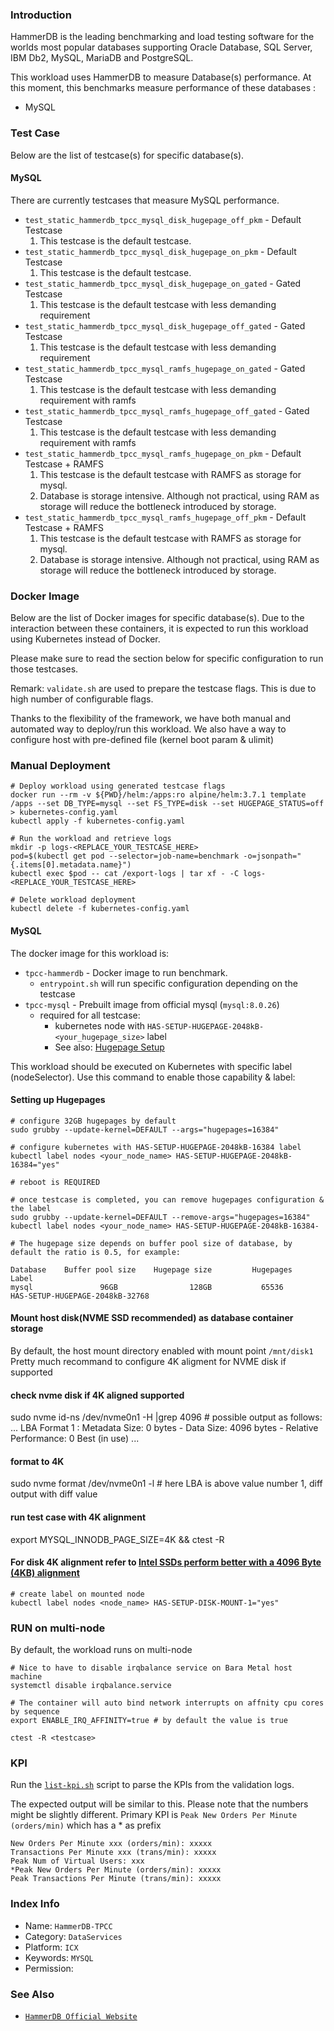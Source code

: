 ### Introduction

HammerDB is the leading benchmarking and load testing software for the worlds most popular databases supporting Oracle Database, SQL Server, IBM Db2, MySQL, MariaDB and PostgreSQL.

This workload uses HammerDB to measure Database(s) performance. At this moment, this benchmarks measure performance of these databases :

* MySQL


### Test Case
Below are the list of testcase(s) for specific database(s).

#### MySQL

There are currently testcases that measure MySQL performance.

* `test_static_hammerdb_tpcc_mysql_disk_hugepage_off_pkm` - Default Testcase
    1. This testcase is the default testcase.
* `test_static_hammerdb_tpcc_mysql_disk_hugepage_on_pkm` - Default Testcase
    1. This testcase is the default testcase.
* `test_static_hammerdb_tpcc_mysql_disk_hugepage_on_gated` - Gated Testcase
    1. This testcase is the default testcase with less demanding requirement
* `test_static_hammerdb_tpcc_mysql_disk_hugepage_off_gated` - Gated Testcase
    1. This testcase is the default testcase with less demanding requirement
* `test_static_hammerdb_tpcc_mysql_ramfs_hugepage_on_gated` - Gated Testcase
    1. This testcase is the default testcase with less demanding requirement with ramfs
* `test_static_hammerdb_tpcc_mysql_ramfs_hugepage_off_gated` - Gated Testcase
    1. This testcase is the default testcase with less demanding requirement with ramfs
* `test_static_hammerdb_tpcc_mysql_ramfs_hugepage_on_pkm` - Default Testcase + RAMFS
    1. This testcase is the default testcase with RAMFS as storage for mysql.
    2. Database is storage intensive. Although not practical, using RAM as storage will reduce the bottleneck introduced by storage.
* `test_static_hammerdb_tpcc_mysql_ramfs_hugepage_off_pkm` - Default Testcase + RAMFS
    1. This testcase is the default testcase with RAMFS as storage for mysql.
    2. Database is storage intensive. Although not practical, using RAM as storage will reduce the bottleneck introduced by storage.

### Docker Image

Below are the list of Docker images for specific database(s). Due to the interaction between these containers, it is expected to run this workload using Kubernetes instead of Docker.

Please make sure to read the section below for specific configuration to run those testcases.

Remark: `validate.sh` are used to prepare the testcase flags. This is due to high number of configurable flags.


Thanks to the flexibility of the framework, we have both manual and automated way to deploy/run this workload. We also have a way to configure host with pre-defined file (kernel boot param & ulimit)

### Manual Deployment

```
# Deploy workload using generated testcase flags
docker run --rm -v ${PWD}/helm:/apps:ro alpine/helm:3.7.1 template /apps --set DB_TYPE=mysql --set FS_TYPE=disk --set HUGEPAGE_STATUS=off > kubernetes-config.yaml
kubectl apply -f kubernetes-config.yaml

# Run the workload and retrieve logs
mkdir -p logs-<REPLACE_YOUR_TESTCASE_HERE>
pod=$(kubectl get pod --selector=job-name=benchmark -o=jsonpath="{.items[0].metadata.name}")
kubectl exec $pod -- cat /export-logs | tar xf - -C logs-<REPLACE_YOUR_TESTCASE_HERE>

# Delete workload deployment
kubectl delete -f kubernetes-config.yaml
```


#### MySQL
The docker image for this workload is:
* `tpcc-hammerdb` - Docker image to run benchmark.
    * `entrypoint.sh` will run specific configuration depending on the testcase
* `tpcc-mysql` - Prebuilt image from official mysql (`mysql:8.0.26`)
    * required for all testcase:
        * kubernetes node with `HAS-SETUP-HUGEPAGE-2048kB-<your_hugepage_size>` label
        * See also: [Hugepage Setup](../../doc/user-guide/preparing-infrastructure/setup-hugepage.md)

This workload should be executed on Kubernetes with specific label (nodeSelector).
Use this command to enable those capability & label:

#### Setting up Hugepages
```
# configure 32GB hugepages by default
sudo grubby --update-kernel=DEFAULT --args="hugepages=16384"

# configure kubernetes with HAS-SETUP-HUGEPAGE-2048kB-16384 label
kubectl label nodes <your_node_name> HAS-SETUP-HUGEPAGE-2048kB-16384="yes"

# reboot is REQUIRED

# once testcase is completed, you can remove hugepages configuration & the label
sudo grubby --update-kernel=DEFAULT --remove-args="hugepages=16384"
kubectl label nodes <your_node_name> HAS-SETUP-HUGEPAGE-2048kB-16384-

# The hugepage size depends on buffer pool size of database, by default the ratio is 0.5, for example:

Database    Buffer pool size    Hugepage size         Hugepages                      Label               
mysql               96GB                128GB           65536             HAS-SETUP-HUGEPAGE-2048kB-32768

```

#### Mount host disk(NVME SSD recommended) as database container storage
By default, the host mount directory enabled with mount point `/mnt/disk1`
Pretty much recommand to configure 4K aligment for NVME disk if supported

#### check nvme disk if 4K aligned supported
sudo nvme id-ns /dev/nvme0n1 -H |grep 4096 # possible output as follows:
...
LBA Format  1 : Metadata Size: 0   bytes - Data Size: 4096 bytes - Relative Performance: 0 Best (in use)
...

#### format to 4K
sudo nvme format /dev/nvme0n1 -l <LBA> # here LBA is above value number 1, diff output with diff value

#### run test case with 4K alignment
export MYSQL_INNODB_PAGE_SIZE=4K && ctest -R <testcase>

#### For disk 4K alignment refer to [Intel SSDs perform better with a 4096 Byte (4KB) alignment](https://www.intel.com/content/dam/www/public/us/en/documents/white-papers/ssd-server-storage-applications-paper.pdf )

```
# create label on mounted node
kubectl label nodes <node_name> HAS-SETUP-DISK-MOUNT-1="yes"

```

### RUN on multi-node
By default, the workload runs on multi-node
```
# Nice to have to disable irqbalance service on Bara Metal host machine
systemctl disable irqbalance.service

# The container will auto bind network interrupts on affnity cpu cores by sequence
export ENABLE_IRQ_AFFINITY=true # by default the value is true

ctest -R <testcase>

```

### KPI
Run the [`list-kpi.sh`](../../doc/user-guide/executing-workload/ctest.md#list-kpish) script to parse the KPIs from the validation logs.

The expected output will be similar to this. Please note that the numbers might be slightly different. 
Primary KPI is `Peak New Orders Per Minute (orders/min)` which has a * as prefix

```
New Orders Per Minute xxx (orders/min): xxxxx
Transactions Per Minute xxx (trans/min): xxxxx
Peak Num of Virtual Users: xxx
*Peak New Orders Per Minute (orders/min): xxxxx
Peak Transactions Per Minute (trans/min): xxxxx
```

### Index Info
- Name: `HammerDB-TPCC`  
- Category: `DataServices`  
- Platform: `ICX`  
- Keywords: `MYSQL`  
- Permission:   

### See Also

- [`HammerDB Official Website`](https://www.hammerdb.com/)


